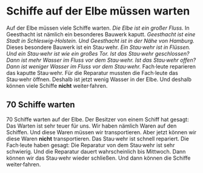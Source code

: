 # Schiffe auf der Elbe müssen warten

Auf der Elbe müssen viele Schiffe warten. 
*Die Elbe ist ein großer Fluss.* In Geesthacht ist nämlich ein besonderes Bauwerk kaputt. 
*Geesthacht ist eine Stadt in Schleswig-Holstein.* 
*Und Geesthacht ist in der Nähe von Hamburg.* Dieses besondere Bauwerk ist ein Stau·wehr. 
*Ein Stau·wehr ist in Flüssen.* 
*Und ein Stau·wehr ist wie ein großes Tor.* 
*Ist das Stau·wehr geschlossen?* 
*Dann ist mehr Wasser im Fluss vor dem Stau·wehr.* 
*Ist das Stau·wehr offen?* 
*Dann ist weniger Wasser im Fluss vor dem Stau·wehr.* 
Fach·leute reparieren das kaputte Stau·wehr. Für die Reparatur mussten die Fach·leute das Stau·wehr öffnen. Deshalb ist jetzt wenig Wasser in der Elbe. Und deshalb können viele Schiffe **nicht** weiter·fahren. 

## 70 Schiffe warten
70 Schiffe warten auf der Elbe. Der Besitzer von einem Schiff hat gesagt: Das Warten ist sehr teuer für uns. Wir haben nämlich Waren auf den Schiffen. Und diese Waren müssen wir transportieren. Aber jetzt können wir diese Waren **nicht** transportieren. Das Stau·wehr ist schnell repariert. 
Die Fach·leute haben gesagt: Die Reparatur von dem Stau·wehr ist sehr schwierig. Und die Reparatur dauert wahrscheinlich bis Mittwoch. Dann können wir das Stau·wehr wieder schließen. Und dann können die Schiffe weiter·fahren. 
